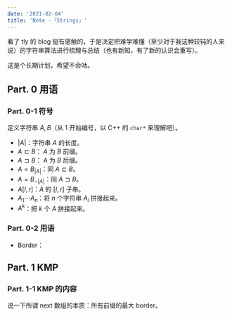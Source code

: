 ```yaml
---
date: '2021-02-04'
title: 'Note -「Strings」'
---
```


看了 tly 的 blog 挺有感触的，于是决定把难学难懂（至少对于我这种较钝的人来说）的字符串算法进行梳理与总结（也有新知，有了新的认识会重写）。

这是个长期计划，希望不会咕。

## Part. 0 用语

### Part. 0-1 符号

定义字符串 $A,B$（从 $1$ 开始编号，以 C++ 的 `char*` 来理解吧）。

- $|A|$：字符串 $A$ 的长度。
- $A\sqsubset B$： $A$ 为 $B$ 前缀。
- $A\sqsupset B$： $A$ 为 $B$ 后缀。
- $A=B_{|A|}$：同 $A\sqsubset B$。
- $A=B_{-|A|}$：同 $A\sqsupset B$。
- $A[l,r]$：$A$ 的 $[l,r]$ 子串。
- $A_{1}\cdots A_{n}$：将 $n$ 个字符串 $A_{i}$ 拼接起来。
- $A^{k}$：把 $k$ 个 $A$ 拼接起来。

### Part. 0-2 用语

- Border：

## Part. 1 KMP

### Part. 1-1 KMP 的内容

说一下所谓 next 数组的本质：所有前缀的最大 border。